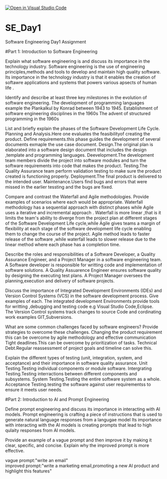 [![Open in Visual Studio Code](https://classroom.github.com/assets/open-in-vscode-2e0aaae1b6195c2367325f4f02e2d04e9abb55f0b24a779b69b11b9e10269abc.svg)](https://classroom.github.com/online_ide?assignment_repo_id=15567573&assignment_repo_type=AssignmentRepo)
# SE_Day1
Software Engineering Day1 Assignment

#Part 1: Introduction to Software Engineering

Explain what software engineering is and discuss its importance in the technology industry.
Software engineering is the use of engineering principles,methods and tools to develop and maintain high quality software.
Its importance in the technology industry is that it enables the creation of softawre applications and systems that powers various apsects of human life .

Identify and describe at least three key milestones in the evolution of software engineering.
The development of programming languages example the Plankalkul by Konrad between 1943 to 1945.
Establishment of software engineering disciplines in the 1960s
The advent of structured programming in the 1960s

List and briefly explain the phases of the Software Development Life Cycle.
Planning and Analysis.Here one evaluates the feasibilityof creating the product.
Define requirements.this phase guides the development of several documents exmaple the use case document.
Design.The original plan is elaborated into a software design document that includes the design ,template and programming languages.
Deevelopment.The development team members divide the project into software modules and turn the software requirements into code that makes the product.
Testing.The Quality Assurance team perform validation testing to make sure the product created is functioning properly.
Deployment.The final product is delivered to the intended user.
Maintenance.Users find bugs and errors that were missed in the earlier tessting and the bugs are fixed.

Compare and contrast the Waterfall and Agile methodologies. Provide examples of scenarios where each would be appropriate.
Waterfall methodology has a sequential approach with distinct phases while Agile uses a iterative and incremental approach .
Waterfall is more linear ,that is it limits the team's ability to diverge from the project plan at different stages of the Software Development Life cycle,while Agile gives teams a margin of flexibility at each stage of the software development life cycle enabling them to change the course of the project.
Agile method leads to faster release of the software ,while waterfall leads to slower release due to the linear method where each phase has a completion time.

Describe the roles and responsibilities of a Software Developer, a Quality Assurance Engineer, and a Project Manager in a software engineering team.
A Software developer is responsible for writting code and implementation of software solutions.
A Quality Assuarence Engineer ensures software quality by designing the executing test plans.
A Project Manager oversees the planning,execution and delivery of software projects.

Discuss the importance of Integrated Development Environments (IDEs) and Version Control Systems (VCS) in the software development process. Give examples of each.
The integrated development Environments provide tools for writting ,debugging and testing code e.g Visual Studio Code,Eclipse.
The Version Control systems track changes to source Code and cordinating work examples GIT,Subversions.

What are some common challenges faced by software engineers? Provide strategies to overcome these challenges.
Changing the product requirement this can be overcome by agile methodology and effective communication
Tight deadlines.This can be overcome by prioritization of tasks.
Technical Debt.Regular reassessment of project goals and timeline can solve this.

Explain the different types of testing (unit, integration, system, and acceptance) and their importance in software quality assurance.
Unit Testing.Testing individual components or module software.
Intergrating Testing.Testing interractions between different components and subsystems.
System Testing.Testing the entire software system as a whole.
Acceptance Testing.testing the software against user requirementss to ensure it meets user needs.

#Part 2: Introduction to AI and Prompt Engineering

Define prompt engineering and discuss its importance in interacting with AI models.
Prompt engineering is crafting a piece of instructions that is used to generate natural language responses from a langugae model
Its importance with interacting with the AI models is creating prompts that lead to high qulaity responses from AI models.

Provide an example of a vague prompt and then improve it by making it clear, specific, and concise. Explain why the improved prompt is more effective.

vague prompt:"write an email"  
improved prompt:"write a marketing email,promoting a new AI product and highlight this features"
